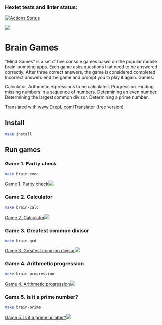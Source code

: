 ### Hexlet tests and linter status:
[![Actions Status](https://github.com/Kwenoth/frontend-project-lvl1/workflows/hexlet-check/badge.svg)](https://github.com/Kwenoth/frontend-project-lvl1/actions)

<a href="https://codeclimate.com/github/Kwenoth/frontend-project-lvl1/maintainability"><img src="https://api.codeclimate.com/v1/badges/99a813ab8c6d20a33b47/maintainability" /></a>

# Brain Games

"Mind Games" is a set of five console games based on the popular mobile brain-pumping apps. Each game asks questions that need to be answered correctly. After three correct answers, the game is considered completed. Incorrect answers end the game and prompt you to play it again. Games:

Calculator. Arithmetic expressions to be calculated.
Progression. Finding missing numbers in a sequence of numbers.
Determining an even number.
Determining the largest common divisor.
Determining a prime number.

Translated with www.DeepL.com/Translator (free version)

## Install

```sh
make install
```

## Run games

### Game 1. Parity check

```sh
make brain-even
```

<a href="https://asciinema.org/a/UUveEjp12zaGcPetTF45Zx4bz" target="_blank">Game 1. Parity check<img src="https://asciinema.org/a/UUveEjp12zaGcPetTF45Zx4bz.svg" /></a>

### Game 2. Calculator

```sh
make brain-calc
```

<a href="https://asciinema.org/a/SbooNaVKYHO7DUNqnSfyXdeYM" target="_blank">Game 2. Calculator<img src="https://asciinema.org/a/SbooNaVKYHO7DUNqnSfyXdeYM.svg" /></a>

### Game 3. Greatest common divisor

```sh
make brain-gcd
```

<a href="https://asciinema.org/a/uPIC7J57liFf8pmFmJFVYcMf5" target="_blank">Game 3. Greatest common divisor<img src="https://asciinema.org/a/uPIC7J57liFf8pmFmJFVYcMf5.svg" /></a>

### Game 4. Arithmetic progression

```sh
make brain-progression
```

<a href="https://asciinema.org/a/504159" target="_blank">Game 4. Arithmetic progression<img src="https://asciinema.org/a/504159.svg" /></a>

### Game 5. Is it a prime number?

```sh
make brain-prime
```

<a href="https://asciinema.org/a/504173" target="_blank">Game 5. Is it a prime number?<img src="https://asciinema.org/a/504173.svg" /></a>